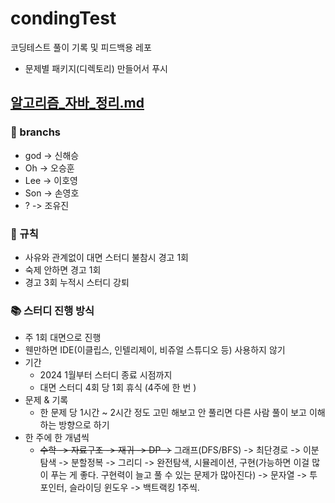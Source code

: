 # condingTest
코딩테스트 풀이 기록 및 피드백용 레포

- 문제별 패키지(디렉토리) 만들어서 푸시

## [알고리즘_자바_정리.md](src/알고리즘_자바.md)

### 🕎 branchs
  - god -> 신해승
  - Oh -> 오승훈
  - Lee -> 이호영
  - Son -> 손영호
  - ? -> 조유진

### 🔔 규칙

- 사유와 관계없이 대면 스터디 불참시 경고 1회
- 숙제 안하면 경고 1회
- 경고 3회 누적시 스터디 강퇴

### 📚 스터디 진행 방식

- 주 1회 대면으로 진행
- 웬만하면 IDE(이클립스, 인텔리제이, 비쥬얼 스튜디오 등) 사용하지 않기
- 기간
    - 2024 1월부터 스터디 종료 시점까지
    - 대면 스터디 4회 당 1회 휴식 (4주에 한 번 )
- 문제 & 기록
    - 한 문제 당 1시간 ~ 2시간 정도 고민 해보고 안 풀리면 다른 사람 풀이 보고 이해하는 방향으로 하기
- 한 주에 한 개념씩
    - ~~수학 -> 자료구조 -> 재귀 -> DP ->~~ 그래프(DFS/BFS) -> 최단경로 -> 이분탐색 -> 분할정복 -> 그리디 -> 완전탐색, 시뮬레이션, 구현(가능하면 이걸 많이 푸는 게 좋다. 구현력이 늘고 풀 수 있는 문제가 많아진다) -> 문자열 -> 투 포인터, 슬라이딩 윈도우 -> 백트랙킹 1주씩.
